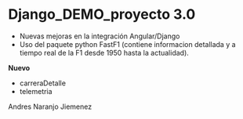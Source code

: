 # Django_DEMO_proyecto 3.0

* Nuevas mejoras en la integración Angular/Django
* Uso del paquete python FastF1 (contiene informacion detallada y a tiempo real de la F1 desde 1950 hasta la actualidad).

**Nuevo**
* carreraDetalle
* telemetria

Andres Naranjo Jiemenez
